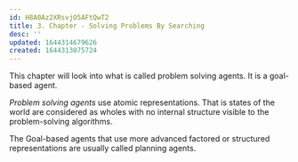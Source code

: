 ```yaml
---
id: H8A0Az2XRsvjO5AFtQwT2
title: 3. Chapter - Solving Problems By Searching
desc: ''
updated: 1644314679626
created: 1644313075724
---
```

This chapter will look into what is called problem solving agents. It is a goal-based agent. 

*Problem solving agents* use atomic representations. That is states of the world are considered as wholes with no internal structure visible to the problem-solving algorithms.

The Goal-based agents that use more advanced factored or structured representations are usually called planning agents. 
